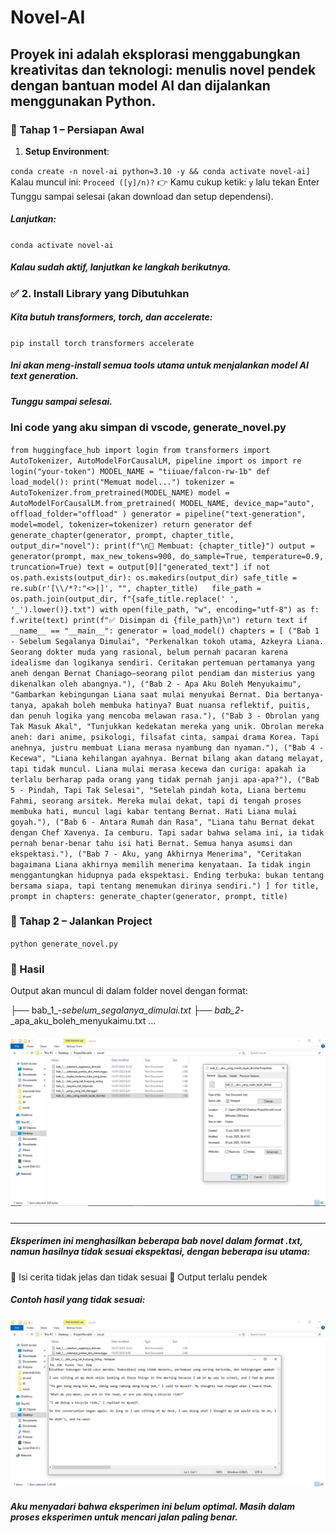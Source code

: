 # Novel-AI
Proyek ini adalah eksplorasi menggabungkan kreativitas dan teknologi:
menulis novel pendek dengan bantuan model AI dan dijalankan menggunakan Python.
-----

### 🔧 Tahap 1 – Persiapan Awal
1. **Setup Environment**:

`conda create -n novel-ai python=3.10 -y && conda activate novel-ai]`
Kalau muncul ini:
`Proceed ([y]/n)?`
👉 Kamu cukup ketik:
`y`
lalu tekan Enter
Tunggu sampai selesai (akan download dan setup dependensi).
##### Lanjutkan:

`conda activate novel-ai`

##### Kalau sudah aktif, lanjutkan ke langkah berikutnya.
### ✅ 2. Install Library yang Dibutuhkan
##### Kita butuh transformers, torch, dan accelerate:

`pip install torch transformers accelerate`

##### Ini akan meng-install semua tools utama untuk menjalankan model AI text generation.
##### Tunggu sampai selesai.
### Ini code yang aku simpan di vscode, generate_novel.py

``from huggingface_hub import login
from transformers import AutoTokenizer, AutoModelForCausalLM, pipeline
import os
import re
login("your-token")
MODEL_NAME = "tiiuae/falcon-rw-1b"
def load_model():
    print("Memuat model...")
    tokenizer = AutoTokenizer.from_pretrained(MODEL_NAME)
    model = AutoModelForCausalLM.from_pretrained(
        MODEL_NAME,
        device_map="auto",
        offload_folder="offload"
    )
    generator = pipeline("text-generation", model=model, tokenizer=tokenizer)
    return generator
def generate_chapter(generator, prompt, chapter_title, output_dir="novel"):
    print(f"\n📖 Membuat: {chapter_title}")
    output = generator(prompt, max_new_tokens=900, do_sample=True, temperature=0.9, truncation=True)
    text = output[0]["generated_text"]
    if not os.path.exists(output_dir):
        os.makedirs(output_dir)
    safe_title = re.sub(r'[\\/*?:"<>|]', "", chapter_title)  
    file_path = os.path.join(output_dir, f"{safe_title.replace(' ', '_').lower()}.txt")
    with open(file_path, "w", encoding="utf-8") as f:
        f.write(text)
    print(f"✅ Disimpan di {file_path}\n")
    return text
if __name__ == "__main__":
    generator = load_model()
    chapters = [
        ("Bab 1 - Sebelum Segalanya Dimulai", "Perkenalkan tokoh utama, Azkeyra Liana. Seorang dokter muda yang rasional, belum pernah pacaran karena idealisme dan logikanya sendiri. Ceritakan pertemuan pertamanya yang aneh dengan Bernat Chaniago—seorang pilot pendiam dan misterius yang dikenalkan oleh abangnya."),
        ("Bab 2 - Apa Aku Boleh Menyukaimu", "Gambarkan kebingungan Liana saat mulai menyukai Bernat. Dia bertanya-tanya, apakah boleh membuka hatinya? Buat nuansa reflektif, puitis, dan penuh logika yang mencoba melawan rasa."),
        ("Bab 3 - Obrolan yang Tak Masuk Akal", "Tunjukkan kedekatan mereka yang unik. Obrolan mereka aneh: dari anime, psikologi, filsafat cinta, sampai drama Korea. Tapi anehnya, justru membuat Liana merasa nyambung dan nyaman."),
        ("Bab 4 - Kecewa", "Liana kehilangan ayahnya. Bernat bilang akan datang melayat, tapi tidak muncul. Liana mulai merasa kecewa dan curiga: apakah ia terlalu berharap pada orang yang tidak pernah janji apa-apa?"),
        ("Bab 5 - Pindah, Tapi Tak Selesai", "Setelah pindah kota, Liana bertemu Fahmi, seorang arsitek. Mereka mulai dekat, tapi di tengah proses membuka hati, muncul lagi kabar tentang Bernat. Hati Liana mulai goyah."),
        ("Bab 6 - Antara Rumah dan Rasa", "Liana tahu Bernat dekat dengan Chef Xavenya. Ia cemburu. Tapi sadar bahwa selama ini, ia tidak pernah benar-benar tahu isi hati Bernat. Semua hanya asumsi dan ekspektasi."),
        ("Bab 7 - Aku, yang Akhirnya Menerima", "Ceritakan bagaimana Liana akhirnya memilih menerima kenyataan. Ia tidak ingin menggantungkan hidupnya pada ekspektasi. Ending terbuka: bukan tentang bersama siapa, tapi tentang menemukan dirinya sendiri.")
    ]
    for title, prompt in chapters:
        generate_chapter(generator, prompt, title)``

### 🧠 Tahap 2 – Jalankan Project
`python generate_novel.py`
### 📁 Hasil
Output akan muncul di dalam folder novel dengan format:

├── bab_1_-_sebelum_segalanya_dimulai.txt
├── bab_2_-_apa_aku_boleh_menyukaimu.txt
...
##### ![Hasil file yang berhasil dibuat](Images/hasil.PNG)
-----

##### Eksperimen ini menghasilkan beberapa bab novel dalam format .txt, namun hasilnya tidak sesuai ekspektasi, dengan beberapa isu utama:
🔁 Isi cerita tidak jelas dan tidak sesuai
💬 Output terlalu pendek

##### Contoh hasil yang tidak sesuai:
![Isi File](Images/hasil1.PNG)


##### Aku menyadari bahwa eksperimen ini belum optimal. Masih dalam proses eksperimen untuk mencari jalan paling benar.
